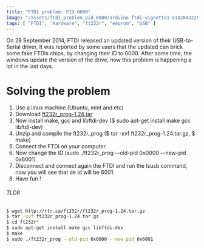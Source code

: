 ```yaml
---
title: "FTDI problem: PID 0000"
image: "/assets/ftdi_problem_pid_0000/arduino-ftdi-vignette1-e1428432287781-1038x576.jpg"
tags: [ "FTDI", "Hardware", "ft232r", "eeprom", "USB" ]
---
```


On 29 September 2014, FTDI released an updated version of their USB-to-Serial driver, It was reported by some users that the updated can brick some fake FTDIs chips, by changing their ID to 0000\. After some time, the windows update the version of the drive, now this problem is happening a lot in the last days.

# Solving the problem

1.  Use a linux machine (Ubuntu, mint and etc)
2.  Download [ft232r_prog-1.24.tar](http://rtr.ca/ft232r/ft232r_prog-1.24.tar.gz)
3.  Now install make, gcc and libftdi-dev ($ sudo apt-get install make gcc libftdi-dev)
4.  Unzip and compile the ft232r_prog ($ tar -xvf ft232r_prog-1.24.tar.gz, $ make)
5.  Connect the FTDI on your computer.
6.  Now change the ID (sudo ./ft232r_prog --old-pid 0x0000 --new-pid 0x6001)
7.  Disconnect and connect again the FTDI and run the lsusb command, now you will see that de id will be 6001.
8.  Have fun !

###### TLDR

```sh
$ wget http://rtr.ca/ft232r/ft232r_prog-1.24.tar.gz
$ tar -xvf ft232r_prog-1.24.tar.gz
$ cd ft232r*
$ sudo apt-get install make gcc libftdi-dev
$ make
$ sudo ./ft232r_prog --old-pid 0x0000 --new-pid 0x6001
```